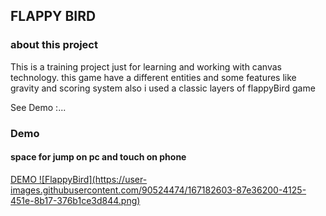 ## FLAPPY BIRD 

### about this project

This is a training project just for learning and working
with canvas technology.
this game have a different entities and some features
like gravity and scoring system
also i used a classic layers of flappyBird game 

See Demo :...

### Demo

#### space for jump on pc and touch on phone 

<a href="https://flappy-bird-pearl.vercel.app/">
DEMO
  ![FlappyBird](https://user-images.githubusercontent.com/90524474/167182603-87e36200-4125-451e-8b17-376b1ce3d844.png)
</a>

